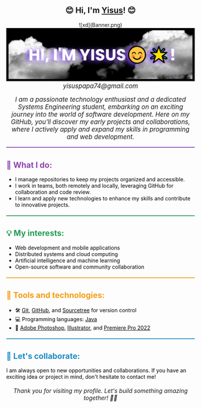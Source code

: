 <div align="center">
  <h2> 😊 Hi, I'm <u>Yisus</u>! 😊</h2>
  ![xd](Banner.png)
<img src="images/banner.png" alt="Banner">
  <a href="mailto:tucorreo@gmail.com" style="font-size: 1.2em; font-style: italic; color: #44; max-width: 600px; text-decoration: none;">
    yisuspapa74@gmail.com
  </a>
</div>

<div align="center">
  <p style="font-size: 1.2em; font-style: italic; color: #44; max-width: 600px;">I am a passionate technology enthusiast and a dedicated Systems Engineering student, embarking on an exciting journey into the world of software development. Here on my GitHub, you'll discover my early projects and collaborations, where I actively apply and expand my skills in programming and web development.</p>
</div>

<div style="margin-bottom: 20px;">
  <div style="padding:2px; border-top: 2px solid #8E44AD;"></div>
  <h2 style="color:#8E44AD;">🚀 What I do:</h2>

  <ul>
    <li style="color: black;">I manage repositories to keep my projects organized and accessible.</li>
    <li style="color: black;">I work in teams, both remotely and locally, leveraging GitHub for collaboration and code review.</li>
    <li style="color: black;">I learn and apply new technologies to enhance my skills and contribute to innovative projects.</li>
  </ul>
</div>

<div style="margin-bottom: 20px;">
  <div style="padding:2px; border-top: 2px solid #239B56;"></div>
  <h2 style="color:#239B56;">💡 My interests:</h2>

  <ul>
    <li style="color: black;">Web development and mobile applications</li>
    <li style="color: black;">Distributed systems and cloud computing</li>
    <li style="color: black;">Artificial intelligence and machine learning</li>
    <li style="color: black;">Open-source software and community collaboration</li>
  </ul>
</div>

<div style="margin-bottom: 20px;">
  <div style="padding:2px; border-top: 2px solid #F39C12;"></div>
  <h2 style="color:#F39C12;">🔧 Tools and technologies:</h2>

  <ul>
    <li style="color: black;">🛠️ <a href="https://git-scm.com/" target="_blank" style="color: #000;">Git</a>, <a href="https://github.com/" target="_blank" style="color: #000;">GitHub</a>, and <a href="https://www.sourcetreeapp.com/" target="_blank" style="color: #000;">Sourcetree</a> for version control</li>
    <li style="color: black;">💻 Programming languages: <a href="https://www.java.com/" target="_blank" style="color: #000;">Java</a></li>
    <li style="color: black;">🎨 <a href="https://www.adobe.com/products/photoshop.html" target="_blank" style="color: #000;">Adobe Photoshop</a>, <a href="https://www.adobe.com/products/illustrator.html" target="_blank" style="color: #000;">Illustrator</a>, and <a href="https://www.adobe.com/products/premiere.html" target="_blank" style="color: #000;">Premiere Pro 2022</a></li>
  </ul>
</div>

<div style="margin-bottom: 20px;">
  <div style="padding:2px; border-top: 2px solid #1E8BC3;"></div>
  <h2 style="color:#1E8BC3;">🤝 Let's collaborate:</h2>

  <p style="color: black;">I am always open to new opportunities and collaborations. If you have an exciting idea or project in mind, don't hesitate to contact me!</p>
</div>

<div align="center">
  <p style="font-size: 1.1em; font-style: italic; color: #44; max-width: 600px; margin-top: 20px;">Thank you for visiting my profile. Let's build something amazing together! 🚀✨</p>
</div>
